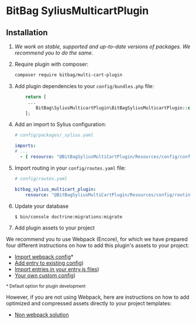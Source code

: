 # BitBag SyliusMulticartPlugin

## Installation


1. *We work on stable, supported and up-to-date versions of packages. We recommend you to do the same.*

2. Require plugin with composer:

    ```bash
    composer require bitbag/multi-cart-plugin
    ```

3. Add plugin dependencies to your `config/bundles.php` file:

    ```php
        return [
         ...
            BitBag\SyliusMulticartPlugin\BitBagSyliusMulticartPlugin::class => ['all' => true],
        ];
    ```  

4. Add an import to Sylius configuration:

    ```yaml
    # config/packages/_sylius.yaml
    
    imports:
    # ...
      - { resource: "@BitBagSyliusMultiCartPlugin/Resources/config/config.yml" }
    ```
5. Import routing in your `config/routes.yaml` file:

    ```yaml
    # config/routes.yaml

    bitbag_sylius_multicart_plugin:
        resource: "@BitBagSyliusMultiCartPlugin/Resources/config/routing.yml"
    ```

6. Update your database

    ```bash
    $ bin/console doctrine:migrations:migrate
    ```

7. Add plugin assets to your project

We recommend you to use Webpack (Encore), for which we have prepared four different instructions on how to add this plugin's assets to your project:

- [Import webpack config](./01.1-webpack-config.md)*
- [Add entry to existing config](./01.2-webpack-entry.md))
- [Import entries in your entry.js files](./01.3-import-entry.md))
- [Your own custom config](./01.4-custom-solution.md))

<small>* Default option for plugin development</small>


However, if you are not using Webpack, here are instructions on how to add optimized and compressed assets directly to your project templates:

- [Non webpack solution](./01.5-non-webpack.md)
